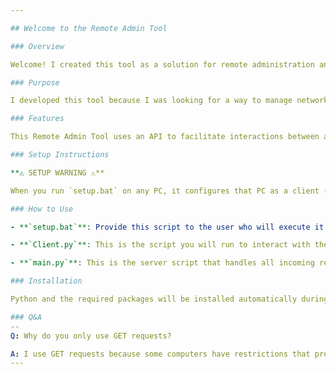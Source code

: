 ```yaml
---

## Welcome to the Remote Admin Tool

### Overview

Welcome! I created this tool as a solution for remote administration and interaction across multiple PCs on a network. This program is designed to work collaboratively with other computers and should be used responsibly and ethically. It’s important to note that it is not intended for any malicious activities.

### Purpose

I developed this tool because I was looking for a way to manage networked computers without needing to deal with the complexities of socket port forwarding.

### Features

This Remote Admin Tool uses an API to facilitate interactions between a server and multiple client PCs. Each connected PC appears as a separate entry in a table on the server interface, allowing you to manage and interact with each machine as long as the program is running on the client PC.

### Setup Instructions

**⚠️ SETUP WARNING ⚠️**

When you run `setup.bat` on any PC, it configures that PC as a client (referred to as a "zombie"). Make sure to update the `SCRIPT_URL` variable in the `.bat` file to point to your server before distributing it.

### How to Use

- **`setup.bat`**: Provide this script to the user who will execute it to connect their PC to your server. (Note: The client PC will send requests to your server upon reboot.)

- **`Client.py`**: This is the script you will run to interact with the PCs that are connected to the server.

- **`main.py`**: This is the server script that handles all incoming requests. I’ve used Flask for its simplicity and ease of use, though other frameworks might offer different features.

### Installation

Python and the required packages will be installed automatically during the setup process!

### Q&A
--
Q: Why do you only use GET requests?

A: I use GET requests because some computers have restrictions that prevent POST requests from working properly. To avoid these compatibility issues, I opted for GET requests.
---
```

